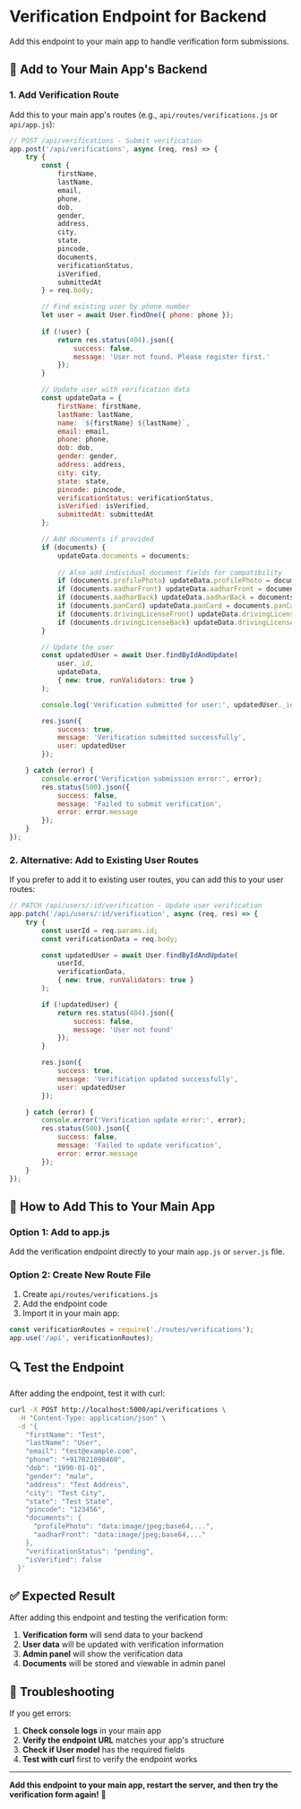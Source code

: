 # Verification Endpoint for Backend

Add this endpoint to your main app to handle verification form submissions.

## 🔧 **Add to Your Main App's Backend**

### **1. Add Verification Route**

Add this to your main app's routes (e.g., `api/routes/verifications.js` or `api/app.js`):

```javascript
// POST /api/verifications - Submit verification
app.post('/api/verifications', async (req, res) => {
    try {
        const {
            firstName,
            lastName,
            email,
            phone,
            dob,
            gender,
            address,
            city,
            state,
            pincode,
            documents,
            verificationStatus,
            isVerified,
            submittedAt
        } = req.body;

        // Find existing user by phone number
        let user = await User.findOne({ phone: phone });
        
        if (!user) {
            return res.status(404).json({
                success: false,
                message: 'User not found. Please register first.'
            });
        }

        // Update user with verification data
        const updateData = {
            firstName: firstName,
            lastName: lastName,
            name: `${firstName} ${lastName}`,
            email: email,
            phone: phone,
            dob: dob,
            gender: gender,
            address: address,
            city: city,
            state: state,
            pincode: pincode,
            verificationStatus: verificationStatus,
            isVerified: isVerified,
            submittedAt: submittedAt
        };

        // Add documents if provided
        if (documents) {
            updateData.documents = documents;
            
            // Also add individual document fields for compatibility
            if (documents.profilePhoto) updateData.profilePhoto = documents.profilePhoto;
            if (documents.aadharFront) updateData.aadharFront = documents.aadharFront;
            if (documents.aadharBack) updateData.aadharBack = documents.aadharBack;
            if (documents.panCard) updateData.panCard = documents.panCard;
            if (documents.drivingLicenseFront) updateData.drivingLicenseFront = documents.drivingLicenseFront;
            if (documents.drivingLicenseBack) updateData.drivingLicenseBack = documents.drivingLicenseBack;
        }

        // Update the user
        const updatedUser = await User.findByIdAndUpdate(
            user._id,
            updateData,
            { new: true, runValidators: true }
        );

        console.log('Verification submitted for user:', updatedUser._id);

        res.json({
            success: true,
            message: 'Verification submitted successfully',
            user: updatedUser
        });

    } catch (error) {
        console.error('Verification submission error:', error);
        res.status(500).json({
            success: false,
            message: 'Failed to submit verification',
            error: error.message
        });
    }
});
```

### **2. Alternative: Add to Existing User Routes**

If you prefer to add it to existing user routes, you can add this to your user routes:

```javascript
// PATCH /api/users/:id/verification - Update user verification
app.patch('/api/users/:id/verification', async (req, res) => {
    try {
        const userId = req.params.id;
        const verificationData = req.body;

        const updatedUser = await User.findByIdAndUpdate(
            userId,
            verificationData,
            { new: true, runValidators: true }
        );

        if (!updatedUser) {
            return res.status(404).json({
                success: false,
                message: 'User not found'
            });
        }

        res.json({
            success: true,
            message: 'Verification updated successfully',
            user: updatedUser
        });

    } catch (error) {
        console.error('Verification update error:', error);
        res.status(500).json({
            success: false,
            message: 'Failed to update verification',
            error: error.message
        });
    }
});
```

## 🚀 **How to Add This to Your Main App**

### **Option 1: Add to app.js**
Add the verification endpoint directly to your main `app.js` or `server.js` file.

### **Option 2: Create New Route File**
1. Create `api/routes/verifications.js`
2. Add the endpoint code
3. Import it in your main app:
```javascript
const verificationRoutes = require('./routes/verifications');
app.use('/api', verificationRoutes);
```

## 🔍 **Test the Endpoint**

After adding the endpoint, test it with curl:

```bash
curl -X POST http://localhost:5000/api/verifications \
  -H "Content-Type: application/json" \
  -d '{
    "firstName": "Test",
    "lastName": "User",
    "email": "test@example.com",
    "phone": "+917021098460",
    "dob": "1990-01-01",
    "gender": "male",
    "address": "Test Address",
    "city": "Test City",
    "state": "Test State",
    "pincode": "123456",
    "documents": {
      "profilePhoto": "data:image/jpeg;base64,...",
      "aadharFront": "data:image/jpeg;base64,..."
    },
    "verificationStatus": "pending",
    "isVerified": false
  }'
```

## ✅ **Expected Result**

After adding this endpoint and testing the verification form:

1. **Verification form** will send data to your backend
2. **User data** will be updated with verification information
3. **Admin panel** will show the verification data
4. **Documents** will be stored and viewable in admin panel

## 🔧 **Troubleshooting**

If you get errors:
1. **Check console logs** in your main app
2. **Verify the endpoint URL** matches your app's structure
3. **Check if User model** has the required fields
4. **Test with curl** first to verify the endpoint works

---

**Add this endpoint to your main app, restart the server, and then try the verification form again!** 🚀

